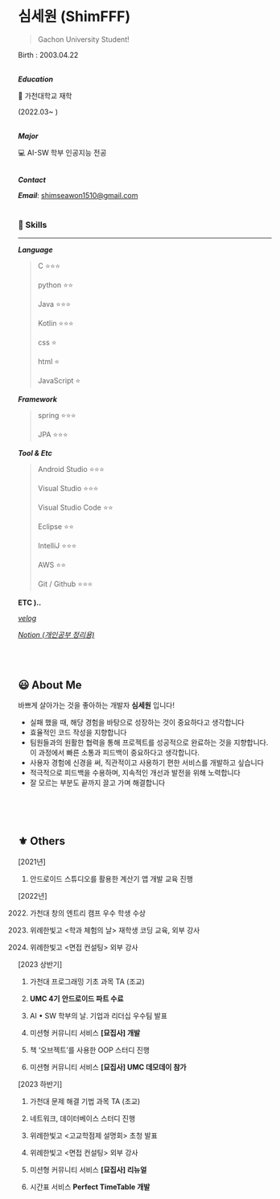 # 심세원 (ShimFFF)

> Gachon University Student!


Birth : 2003.04.22
<br/><br/>

***Education***

🏢 가천대학교 재학

(2022.03~  )
<br/><br/>

***Major***


💻 AI-SW 학부 인공지능 전공
<br/><br/>

***Contact***

***Email***: shimseawon1510@gmail.com
<br/><br/>

### 👾 Skills

---

***Language***

> C                 ⭐⭐⭐
> 
> 
> python        ⭐⭐
> 
> Java             ⭐⭐⭐
> 
> Kotlin          ⭐⭐⭐
> 
> css               ⭐
> 
> html            ⭐
> 
> JavaScript    ⭐
> 

***Framework***

> spring ⭐⭐⭐
> 
> 
> JPA ⭐⭐⭐
> 

***Tool & Etc***

> Android Studio          ⭐⭐⭐
> 
> 
> Visual Studio             ⭐⭐⭐
> 
> Visual Studio Code    ⭐⭐
> 
> Eclipse                        ⭐⭐
> 
> IntelliJ                        ⭐⭐⭐
> 
> AWS                           ⭐⭐
> 
> Git / Github                ⭐⭐⭐
>

**ETC )..**


[*velog*](https://velog.io/@ssw123)

[*Notion (개인공부 정리용)*]([https://www.notion.so/eb46bc7a58fe4aa3bc9fb708efc93b1f?pvs=21](https://sharp-windflower-f4d.notion.site/eb46bc7a58fe4aa3bc9fb708efc93b1f?pvs=4))

<br/><br/>

## 😃 About Me

바쁘게 살아가는 것을 좋아하는 개발자 **심세원** 입니다!

- 실패 했을 때, 해당 경험을 바탕으로 성장하는 것이 중요하다고 생각합니다
- 효율적인 코드 작성을 지향합니다
- 팀원들과의 원활한 협력을 통해 프로젝트를 성공적으로 완료하는 것을 지향합니다. 이 과정에서 빠른 소통과 피드백이 중요하다고 생각합니다.
- 사용자 경험에 신경을 써, 직관적이고 사용하기 편한 서비스를 개발하고 싶습니다
- 적극적으로 피드백을 수용하며, 지속적인 개선과 발전을 위해 노력합니다
- 잘 모르는 부분도 끝까지 끌고 가며 해결합니다
  <br/><br/>



<br/><br/>
## ⚜️ Others


[2021년]

1. 안드로이드 스튜디오를 활용한 계산기 앱 개발 교육 진행

[2022년]

2022. 가천대 창의 엔트리 캠프 우수 학생 수상

1. 위례한빛고 <학과 체험의 날> 재학생 코딩 교육, 외부 강사

2022. 위례한빛고 <면접 컨설팅> 외부 강사

[2023 상반기]

1. 가천대 프로그래밍 기초 과목 TA (조교)

2023. **UMC 4기** **안드로이드 파트 수료**

1. AI • SW 학부의 날. 기업과 리더십 우수팀 발표

2023. 미션형 커뮤니티 서비스 **[묘집사] 개발**

2023. 책 ‘오브젝트’를 사용한 OOP 스터디 진행

2023. 미션형 커뮤니티 서비스 **[묘집사] UMC 데모데이 참가**

[2023 하반기]

1. 가천대 문제 해결 기법 과목 TA (조교)

2023. 네트워크, 데이터베이스 스터디 진행

2023. 위례한빛고 <고교학점제 설명회> 초청 발표

2023. 위례한빛고 <면접 컨설팅> 외부 강사

2023. 미션형 커뮤니티 서비스 **[묘집사] 리뉴얼**

1. 시간표 서비스 **Perfect TimeTable 개발**
